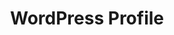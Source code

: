 ---
title: WordPress Profile
permalink: /wp/profile/
redirect_to: https://profiles.wordpress.org/varunms/#content-plugins
---